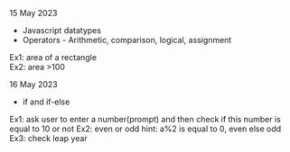 15 May 2023
 - Javascript datatypes
 - Operators - Arithmetic, comparison, logical, assignment

 Ex1:  area of a rectangle  
 Ex2: area >100


 16 May 2023
 - if and if-else

 Ex1: ask user to enter a number(prompt) and then check if this number is equal to 10 or not
 Ex2: even or odd   hint: a%2  is equal to 0, even else odd
 Ex3: check leap year